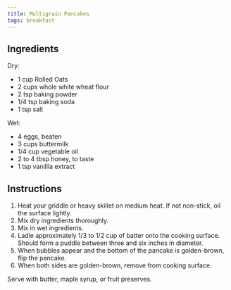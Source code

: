 ```yaml
---
title: Multigrain Pancakes
tags: breakfast
---
```


## Ingredients

Dry:
* 1 cup Rolled Oats
* 2 cups whole white wheat flour
* 2 tsp baking powder
* 1/4 tsp baking soda
* 1 tsp salt

Wet:
* 4 eggs, beaten
* 3 cups buttermilk
* 1/4 cup vegetable oil
* 2 to 4 tbsp honey, to taste
* 1 tsp vanillla extract

## Instructions

1. Heat your griddle or heavy skillet on medium heat.  If not non-stick, oil the surface lightly.
2. Mix dry ingredients thoroughly.
3. Mix in wet ingredients.
4. Ladle approximately 1/3 to 1/2 cup of batter onto the cooking surface.  Should form a puddle between three and six inches in diameter.
5. When bubbles appear and the bottom of the pancake is golden-brown, flip the pancake.
6. When both sides are golden-brown, remove from cooking surface.

Serve with butter, maple syrup, or fruit preserves.

